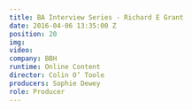```yaml
---
title: BA Interview Series - Richard E Grant
date: 2016-04-06 13:35:00 Z
position: 20
img: 
video: 
company: BBH
runtime: Online Content
director: Colin O’ Toole
producers: Sophie Dewey
role: Producer
---
```


